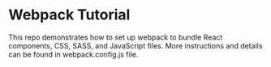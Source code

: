 # Webpack Tutorial
This repo demonstrates how to set up webpack to bundle React components, CSS, SASS, and JavaScript files. More instructions and details can be found in webpack.config.js file.